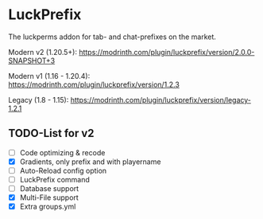 # LuckPrefix

The luckperms addon for tab- and chat-prefixes on the market.

Modern v2 (1.20.5+): https://modrinth.com/plugin/luckprefix/version/2.0.0-SNAPSHOT+3

Modern v1 (1.16 - 1.20.4): https://modrinth.com/plugin/luckprefix/version/1.2.3

Legacy (1.8 - 1.15): https://modrinth.com/plugin/luckprefix/version/legacy-1.2.1

## TODO-List for v2

- [ ] Code optimizing & recode
- [x] Gradients, only prefix and with playername
- [ ] Auto-Reload config option
- [ ] LuckPrefix command
- [ ] Database support
- [x] Multi-File support
- [x] Extra groups.yml
